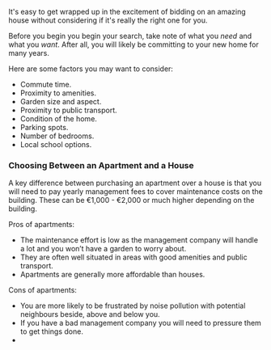 It's easy to get wrapped up in the excitement of bidding on an amazing house without considering if it's really the right one for you.

Before you begin you begin your search, take note of what you *need* and what you *want*. 
 After all, you will likely be committing to your new home for many years.
 
Here are some factors you may want to consider:

* Commute time.
* Proximity to amenities.
* Garden size and aspect.
* Proximity to public transport.
* Condition of the home.
* Parking spots.
* Number of bedrooms.
* Local school options.


### Choosing Between an Apartment and a House

A key difference between purchasing an apartment over a house is that you will need to pay yearly management fees to cover maintenance costs on the building. These can be €1,000 - €2,000 or much higher depending on the building.

Pros of apartments:

* The maintenance effort is low as the management company will handle a lot and you won’t have a garden to worry about. 
* They are often well situated in areas with good amenities and public transport.
* Apartments are generally more affordable than houses. 

Cons of apartments:

* You are more likely to be frustrated by noise pollution with potential neighbours beside, above and below you. 
* If you have a bad management company you will need to pressure them to get things done.
* 